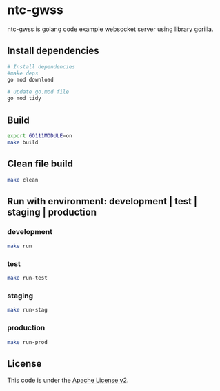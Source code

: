 # ntc-gwss
ntc-gwss is golang code example websocket server using library gorilla.  

## Install dependencies
```bash
# Install dependencies
#make deps
go mod download

# update go.mod file
go mod tidy
```

## Build
```bash
export GO111MODULE=on
make build
```

## Clean file build
```bash
make clean
```

## Run with environment: development | test | staging | production
### development
```bash
make run
```
### test
```bash
make run-test
```
### staging
```bash
make run-stag
```
### production
```bash
make run-prod
```


## License
This code is under the [Apache License v2](https://www.apache.org/licenses/LICENSE-2.0).  
